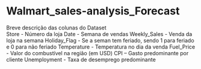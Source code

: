 # Walmart_sales-analysis_Forecast
Breve descrição das colunas do Dataset<br>
Store - Número da loja
Date - Semana de vendas
Weekly_Sales - Venda da loja na semana
Holiday_Flag - Se a seman tem feriado, sendo 1 para feriado e 0 para não feriado
Temperature - Temperatura no dia da venda
Fuel_Price - Valor do combustível na região (em USD)
CPI – Gasto predominante por cliente
Unemployment - Taxa de desemprego predominante
